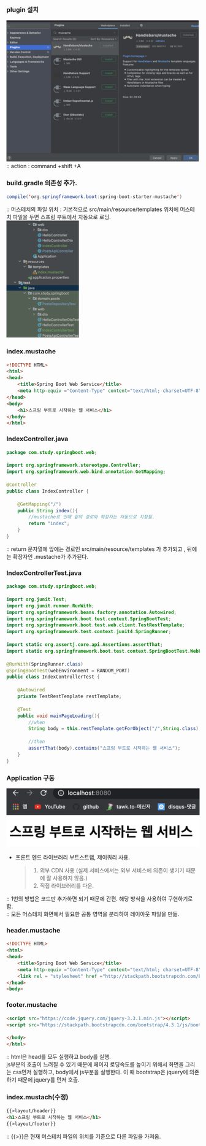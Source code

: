 ### plugin 설치
  ![img.png](img.png)   
:: action : command +shift +A

### build.gradle 의존성 추가.

```java
compile('org.springframework.boot:spring-boot-starter-mustache')
```

:: 머스테치의 파일 위치 : 기본적으로 src/main/resource/templates 위치에 머스테치 파일을 두면 스프링 부트에서 자동으로 로딩.    
![img_1.png](img_1.png)

### index.mustache

```html
<!DOCTYPE HTML>
<html>
<head>
    <title>Spring Boot Web Service</title>
    <meta http-equiv ="Content-Type" content="text/html; charset=UTF-8">
</head>
<body>
    <h1>스프링 부트로 시작하는 웹 서비스</h1>
</body>
</html>
```

### IndexController.java
```java
package com.study.springboot.web;

import org.springframework.stereotype.Controller;
import org.springframework.web.bind.annotation.GetMapping;

@Controller
public class IndexController {

    @GetMapping("/")
    public String index(){
        //mustache로 인해 앞의 경로와 확장자는 자동으로 지정됨.
        return "index";
    }
}
```

:: return 문자열에 앞에는 경로인 src/main/resource/templates 가 추가되고 , 뒤에는 확장자인 .mustache가 추가된다.

### IndexControllerTest.java

```java
package com.study.springboot.web;

import org.junit.Test;
import org.junit.runner.RunWith;
import org.springframework.beans.factory.annotation.Autowired;
import org.springframework.boot.test.context.SpringBootTest;
import org.springframework.boot.test.web.client.TestRestTemplate;
import org.springframework.test.context.junit4.SpringRunner;

import static org.assertj.core.api.Assertions.assertThat;
import static org.springframework.boot.test.context.SpringBootTest.WebEnvironment.RANDOM_PORT;

@RunWith(SpringRunner.class)
@SpringBootTest(webEnvironment = RANDOM_PORT)
public class IndexControllerTest {

    @Autowired
    private TestRestTemplate restTemplate;

    @Test
    public void mainPageLoading(){
        //when
        String body = this.restTemplate.getForObject("/",String.class);

        //then
        assertThat(body).contains("스프링 부트로 시작하는 웹 서비스");
    }
}
```

### Application 구동
![img_2.png](img_2.png)


- 프론트 엔드 라이브러리 부트스트랩, 제이쿼리 사용.
    > 1. 외부 CDN 사용 (실제 서비스에서는 외부 서비스에 의존이 생기기 때문에 잘 사용하지 않음.)
    > 2. 직접 라이브러리를 다운.

:: 1번의 방법은 코드만 추가하면 되기 때문에 간편. 해당 방식을 사용하여 구현하기로 함.    
:: 모든 머스테치 화면에서 필요한 공통 영역을 분리하여 레이아웃 파일을 만듦.

### header.mustache

```html
<!DOCTYPE HTML>
<html>
<head>
    <title>Spring Boot Web Service</title>
    <meta http-equiv ="Content-Type" content="text/html; charset=UTF-8" />
    <link rel = "stylesheet" href ="http://stackpath.bootstrapcdn.com/bootstrap/4.3.1/css/bootstrap.min.css"/>
</head>
<body>

```

### footer.mustache

```html
<script src="https://code.jquery.com/jquery-3.3.1.min.js"></script>
<script src="https://stackpath.bootstrapcdn.com/bootstrap/4.3.1/js/bootstrap.min.js"></script>

</body>
</html>
```

:: html은 head를 모두 실행하고 body를 실행.   
js부분의 호출이 느려질 수 있기 때문에 페이지 로딩속도를 높이기 위해서 화면을 그리는 css먼저 실행하고, body에서 js부분을 실행한다. 이 때 bootstrap은 jquery에 의존하기 때문에 jquery를 먼저 호출.



### index.mustach(수정)

```html
{{>layout/header}}
<h1>스프링 부트로 시작하는 웹 서비스</h1>
{{>layout/footer}}
```
  :: {{>}}은 현재 머스테치 파일의 위치를 기준으로 다른 파일을 가져옴.